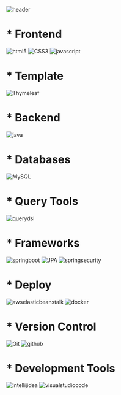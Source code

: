 


![header](https://capsule-render.vercel.app/api?type=wave&color=auto&height=300&section=header&text=welcome&fontSize=90)

<div><h1>* Frontend</h1></div>

![html5](https://img.shields.io/badge/html5-E34F26.svg?style=for-the-badge&logo=html5&logoColor=white)
![CSS3](https://img.shields.io/badge/CSS3-1572B6.svg?style=for-the-badge&logo=CSS3&logoColor=white)
![javascript](https://img.shields.io/badge/java%20script-F7DF1E.svg?style=for-the-badge&logo=javascript&logoColor=white)
<div><h1>* Template</h1></div>

![Thymeleaf](https://img.shields.io/badge/Thymeleaf-6DB33F.svg?style=for-the-badge&logo=Thymeleaf&logoColor=white)

<div><h1>* Backend</h1></div>

![java](https://img.shields.io/badge/Java-1E8CBE.svg?style=for-the-badge&logo=Java&logoColor=white)

<div><h1>* Databases</h1></div>

![MySQL](https://img.shields.io/badge/mysql-4479A1.svg?style=for-the-badge&logo=mysql&logoColor=white)

<div><h1>* Query Tools</h1></div>

![querydsl](https://img.shields.io/badge/Query%20DSL-6DB33F.svg?style=for-the-badge&logo=springboot&logoColor=white)

<div><h1>* Frameworks</h1></div>

![springboot](https://img.shields.io/badge/Spring%20Boot-6DB33F.svg?style=for-the-badge&logo=springboot&logoColor=white)
![JPA](https://img.shields.io/badge/JPA-6DB33F.svg?style=for-the-badge&logo=springboot&logoColor=white)
![springsecurity](https://img.shields.io/badge/Spring%20Security-6DB33F.svg?style=for-the-badge&logo=springboot&logoColor=white)

<div><h1>* Deploy</h1></div>


![awselasticbeanstalk](https://img.shields.io/badge/Aws%20Elastic%20Beanstalk-F15F5F.svg?style=for-the-badge&logo=aws&logoColor=white)
![docker](https://img.shields.io/badge/Docker-007ACC.svg?style=for-the-badge&logo=docker&logoColor=white)



<div><h1>* Version Control </h1></div>

![Git](https://img.shields.io/badge/Git-F05032.svg?style=for-the-badge&logo=Git&logoColor=white)
![github](https://img.shields.io/badge/github-181717.svg?style=for-the-badge&logo=github&logoColor=white)


<div><h1>* Development Tools</h1></div>

![intellijidea](https://img.shields.io/badge/intellij%20idea-000000.svg?style=for-the-badge&logo=intellijidea&logoColor=white)
![visualstudiocode](https://img.shields.io/badge/Visual%20Studio%20Code-007ACC.svg?style=for-the-badge&logo=VisualStudioCode&logoColor=white)












